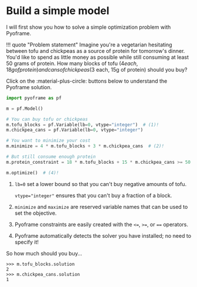 # Build a simple model

<!-- invisible-code-block: python
import os

os.chdir(os.path.join(os.getcwd(), "docs/learn/get-started/basic-example"))
-->

I will first show you how to solve a simple optimization problem with Pyoframe.

!!! quote "Problem statement"
    Imagine you're a vegetarian hesitating between tofu and chickpeas as
    a source of protein for tomorrow's dinner. You'd like to spend as little money as
    possible while still consuming at least 50 grams of protein. How many blocks
    of tofu ($4 each, 18g of protein) and cans of chickpeas ($3 each, 15g of protein) should you buy?

Click on the :material-plus-circle: buttons below to understand the Pyoframe solution.

```python
import pyoframe as pf

m = pf.Model()

# You can buy tofu or chickpeas
m.tofu_blocks = pf.Variable(lb=0, vtype="integer")  # (1)!
m.chickpea_cans = pf.Variable(lb=0, vtype="integer")

# You want to minimize your cost
m.minimize = 4 * m.tofu_blocks + 3 * m.chickpea_cans  # (2)!

# But still consume enough protein
m.protein_constraint = 18 * m.tofu_blocks + 15 * m.chickpea_cans >= 50  # (3)!

m.optimize()  # (4)!
```

1. `lb=0` set a lower bound so that you can't buy negative amounts of tofu. 
    
    `vtype="integer"` ensures that you can't buy a fraction of a block.

2. `minimize` and `maximize` are reserved variable names that can be used to set the objective.
3. Pyoframe constraints are easily created with the `<=`, `>=`, or `==` operators.
4. Pyoframe automatically detects the solver you have installed; no need to specify it!

So how much should you buy...

```pycon
>>> m.tofu_blocks.solution
2
>>> m.chickpea_cans.solution
1

```
